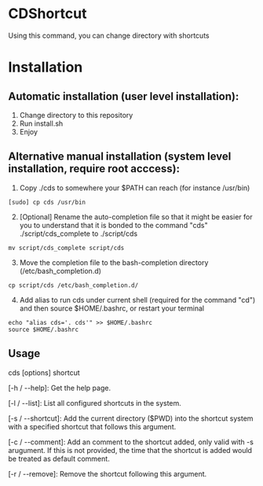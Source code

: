 CDShortcut
==========

Using this command, you can change directory with shortcuts

# Installation

## Automatic installation (user level installation):

1. Change directory to this repository
2. Run install.sh
3. Enjoy

## Alternative manual installation (system level installation, require root acccess):

1. Copy ./cds to somewhere your $PATH can reach (for instance /usr/bin)
 
 ```
 [sudo] cp cds /usr/bin
 ```
2. [Optional] Rename the auto-completion file so that it might be easier for you to understand that it is bonded to the command "cds" ./script/cds_complete to ./script/cds
 
 ```
 mv script/cds_complete script/cds
 ```
3. Move the completion file to the bash-completion directory (/etc/bash_completion.d)
 
 ```
 cp script/cds /etc/bash_completion.d/
 ```
4. Add alias to run cds under current shell (required for the command "cd") and then source $HOME/.bashrc, or restart your terminal
 
 ```
 echo "alias cds='. cds'" >> $HOME/.bashrc
 source $HOME/.bashrc
 ```

## Usage

cds [options] shortcut 

 [-h / --help]: Get the help page.
 
 [-l / --list]: List all configured shortcuts in the system.
 
 [-s / --shortcut]: Add the current directory ($PWD) into the shortcut system with a specified shortcut that follows this argument.
 
 [-c / --comment]: Add an comment to the shortcut added, only valid with -s arugument. If this is not provided, the time that the shortcut is added would be treated as default comment. 

 [-r / --remove]: Remove the shortcut following this argument. 
